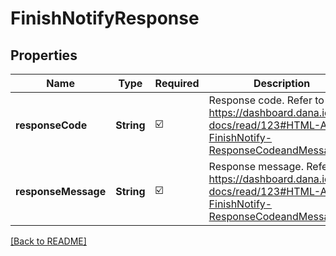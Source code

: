 # FinishNotifyResponse
## Properties

| Name | Type | Required | Description |
| ------------- | ------------- | ------------- | ------------- |
| **responseCode** | **String** | ☑️ | Response code. Refer to https://dashboard.dana.id/api-docs/read/123#HTML-API-FinishNotify-ResponseCodeandMessage |
| **responseMessage** | **String** | ☑️ | Response message. Refer to https://dashboard.dana.id/api-docs/read/123#HTML-API-FinishNotify-ResponseCodeandMessage |

[[Back to README]](../../../../README.md)
